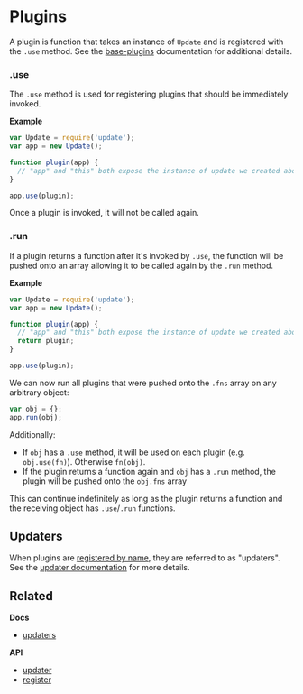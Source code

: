 # Plugins

A plugin is function that takes an instance of `Update` and is registered with the `.use` method. See the [base-plugins](https://github.com/node-base/base-plugins) documentation for additional details.

### .use

The `.use` method is used for registering plugins that should be immediately invoked.

**Example**

```js
var Update = require('update');
var app = new Update();

function plugin(app) {
  // "app" and "this" both expose the instance of update we created above
}

app.use(plugin);
```

Once a plugin is invoked, it will not be called again.

### .run

If a plugin returns a function after it's invoked by `.use`, the function will be pushed onto an array allowing it to be called again by the `.run` method.

**Example**

```js
var Update = require('update');
var app = new Update();

function plugin(app) {
  // "app" and "this" both expose the instance of update we created above
  return plugin;
}

app.use(plugin);
```

We can now run all plugins that were pushed onto the `.fns` array on any arbitrary object:

```js
var obj = {};
app.run(obj);
```

Additionally:

* If `obj` has a `.use` method, it will be used on each plugin (e.g. `obj.use(fn)`). Otherwise `fn(obj)`.
* If the plugin returns a function again and `obj` has a `.run` method, the plugin will be pushed onto the `obj.fns` array

This can continue indefinitely as long as the plugin returns a function and the receiving object has `.use`/`.run` functions.

## Updaters

When plugins are [registered by name](docs/updaters.md), they are referred to as "updaters". See the [updater documentation](docs/updaters.md) for more details.

## Related

**Docs**

* [updaters](../docs/updaters.md)

**API**

* [updater](api/updater.md)
* [register](api/register.md)
